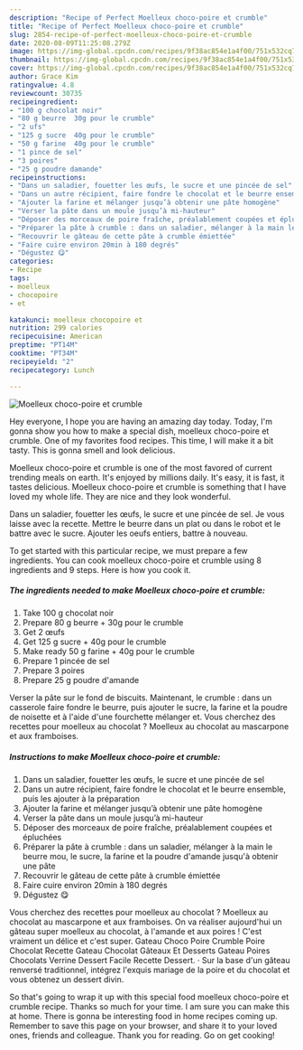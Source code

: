 ```yaml
---
description: "Recipe of Perfect Moelleux choco-poire et crumble"
title: "Recipe of Perfect Moelleux choco-poire et crumble"
slug: 2854-recipe-of-perfect-moelleux-choco-poire-et-crumble
date: 2020-08-09T11:25:08.279Z
image: https://img-global.cpcdn.com/recipes/9f38ac854e1a4f00/751x532cq70/moelleux-choco-poire-et-crumble-photo-principale-de-la-recette.jpg
thumbnail: https://img-global.cpcdn.com/recipes/9f38ac854e1a4f00/751x532cq70/moelleux-choco-poire-et-crumble-photo-principale-de-la-recette.jpg
cover: https://img-global.cpcdn.com/recipes/9f38ac854e1a4f00/751x532cq70/moelleux-choco-poire-et-crumble-photo-principale-de-la-recette.jpg
author: Grace Kim
ratingvalue: 4.8
reviewcount: 30735
recipeingredient:
- "100 g chocolat noir"
- "80 g beurre  30g pour le crumble"
- "2 ufs"
- "125 g sucre  40g pour le crumble"
- "50 g farine  40g pour le crumble"
- "1 pince de sel"
- "3 poires"
- "25 g poudre damande"
recipeinstructions:
- "Dans un saladier, fouetter les œufs, le sucre et une pincée de sel"
- "Dans un autre récipient, faire fondre le chocolat et le beurre ensemble, puis les ajouter à la préparation"
- "Ajouter la farine et mélanger jusqu’à obtenir une pâte homogène"
- "Verser la pâte dans un moule jusqu’à mi-hauteur"
- "Déposer des morceaux de poire fraîche, préalablement coupées et épluchées"
- "Préparer la pâte à crumble : dans un saladier, mélanger à la main le beurre mou, le sucre, la farine et la poudre d&#39;amande jusqu&#39;à obtenir une pâte"
- "Recouvrir le gâteau de cette pâte à crumble émiettée"
- "Faire cuire environ 20min à 180 degrés"
- "Dégustez 😋"
categories:
- Recipe
tags:
- moelleux
- chocopoire
- et

katakunci: moelleux chocopoire et 
nutrition: 299 calories
recipecuisine: American
preptime: "PT14M"
cooktime: "PT34M"
recipeyield: "2"
recipecategory: Lunch

---
```



![Moelleux choco-poire et crumble](https://img-global.cpcdn.com/recipes/9f38ac854e1a4f00/751x532cq70/moelleux-choco-poire-et-crumble-photo-principale-de-la-recette.jpg)

Hey everyone, I hope you are having an amazing day today. Today, I'm gonna show you how to make a special dish, moelleux choco-poire et crumble. One of my favorites food recipes. This time, I will make it a bit tasty. This is gonna smell and look delicious.

Moelleux choco-poire et crumble is one of the most favored of current trending meals on earth. It's enjoyed by millions daily. It's easy, it is fast, it tastes delicious. Moelleux choco-poire et crumble is something that I have loved my whole life. They are nice and they look wonderful.

Dans un saladier, fouetter les œufs, le sucre et une pincée de sel. Je vous laisse avec la recette. Mettre le beurre dans un plat ou dans le robot et le battre avec le sucre. Ajouter les oeufs entiers, battre à nouveau.


To get started with this particular recipe, we must prepare a few ingredients. You can cook moelleux choco-poire et crumble using 8 ingredients and 9 steps. Here is how you cook it.

<!--inarticleads1-->

##### The ingredients needed to make Moelleux choco-poire et crumble:

1. Take 100 g chocolat noir
1. Prepare 80 g beurre + 30g pour le crumble
1. Get 2 œufs
1. Get 125 g sucre + 40g pour le crumble
1. Make ready 50 g farine + 40g pour le crumble
1. Prepare 1 pincée de sel
1. Prepare 3 poires
1. Prepare 25 g poudre d&#39;amande


Verser la pâte sur le fond de biscuits. Maintenant, le crumble : dans un casserole faire fondre le beurre, puis ajouter le sucre, la farine et la poudre de noisette et à l&#39;aide d&#39;une fourchette mélanger et. Vous cherchez des recettes pour moelleux au chocolat ? Moelleux au chocolat au mascarpone et aux framboises. 

<!--inarticleads2-->

##### Instructions to make Moelleux choco-poire et crumble:

1. Dans un saladier, fouetter les œufs, le sucre et une pincée de sel
1. Dans un autre récipient, faire fondre le chocolat et le beurre ensemble, puis les ajouter à la préparation
1. Ajouter la farine et mélanger jusqu’à obtenir une pâte homogène
1. Verser la pâte dans un moule jusqu’à mi-hauteur
1. Déposer des morceaux de poire fraîche, préalablement coupées et épluchées
1. Préparer la pâte à crumble : dans un saladier, mélanger à la main le beurre mou, le sucre, la farine et la poudre d&#39;amande jusqu&#39;à obtenir une pâte
1. Recouvrir le gâteau de cette pâte à crumble émiettée
1. Faire cuire environ 20min à 180 degrés
1. Dégustez 😋


Vous cherchez des recettes pour moelleux au chocolat ? Moelleux au chocolat au mascarpone et aux framboises. On va réaliser aujourd&#39;hui un gâteau super moelleux au chocolat, à l&#39;amande et aux poires ! C&#39;est vraiment un délice et c&#39;est super. Gateau Choco Poire Crumble Poire Chocolat Recette Gateau Chocolat Gâteaux Et Desserts Gateau Poires Chocolats Verrine Dessert Facile Recette Dessert. · Sur la base d&#39;un gâteau renversé traditionnel, intégrez l&#39;exquis mariage de la poire et du chocolat et vous obtenez un dessert divin. 

So that's going to wrap it up with this special food moelleux choco-poire et crumble recipe. Thanks so much for your time. I am sure you can make this at home. There is gonna be interesting food in home recipes coming up. Remember to save this page on your browser, and share it to your loved ones, friends and colleague. Thank you for reading. Go on get cooking!
